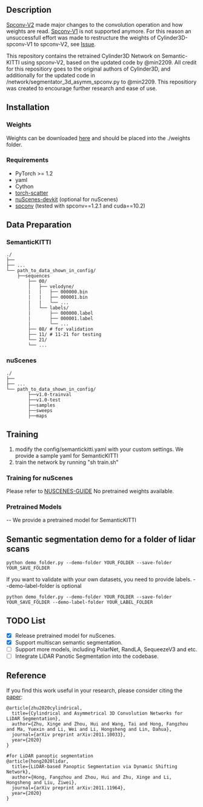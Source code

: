 ## Description
[Spconv-V2](https://github.com/traveller59/spconv) made major changes to the convolution operation and how weights are read. [Spconv-V1](https://github.com/traveller59/spconv/tree/v1.2.1) is not supported anymore. For this reason an unsuccessfull effort was made to restructure the weights of Cylinder3D-spconv-V1 to spconv-V2, see [Issue](https://github.com/xinge008/Cylinder3D/issues/107).

This repository contains the retrained Cylinder3D Network on Semantic-KITTI using spconv-V2, based on the updated code by @min2209. All credit for this repositiory goes to the original authors of Cylinder3D, and additionally for the updated code in /network/segmentator_3d_asymm_spconv.py to @min2209. This repositiory was created to encourage further research and ease of use.

## Installation

### Weights
Weights can be downloaded [here](https://drive.google.com/drive/folders/1LBCRHz2VyeSz4M27GiqhoRuzlKyFvbo1?usp=sharing) and should be placed into the ./weights folder.

### Requirements
- PyTorch >= 1.2 
- yaml
- Cython
- [torch-scatter](https://github.com/rusty1s/pytorch_scatter)
- [nuScenes-devkit](https://github.com/nutonomy/nuscenes-devkit) (optional for nuScenes)
- [spconv](https://github.com/traveller59/spconv) (tested with spconv==1.2.1 and cuda==10.2)

## Data Preparation

### SemanticKITTI
```
./
├── 
├── ...
└── path_to_data_shown_in_config/
    ├──sequences
        ├── 00/           
        │   ├── velodyne/	
        |   |	├── 000000.bin
        |   |	├── 000001.bin
        |   |	└── ...
        │   └── labels/ 
        |       ├── 000000.label
        |       ├── 000001.label
        |       └── ...
        ├── 08/ # for validation
        ├── 11/ # 11-21 for testing
        └── 21/
	    └── ...
```

### nuScenes
```
./
├── 
├── ...
└── path_to_data_shown_in_config/
		├──v1.0-trainval
		├──v1.0-test
		├──samples
		├──sweeps
		├──maps

```

## Training
1. modify the config/semantickitti.yaml with your custom settings. We provide a sample yaml for SemanticKITTI
2. train the network by running "sh train.sh"

### Training for nuScenes
Please refer to [NUSCENES-GUIDE](./NUSCENES-GUIDE.md)
No pretrained weights available.

### Pretrained Models
-- We provide a pretrained model for SemanticKITTI


## Semantic segmentation demo for a folder of lidar scans
```
python demo_folder.py --demo-folder YOUR_FOLDER --save-folder YOUR_SAVE_FOLDER
```
If you want to validate with your own datasets, you need to provide labels.
--demo-label-folder is optional
```
python demo_folder.py --demo-folder YOUR_FOLDER --save-folder YOUR_SAVE_FOLDER --demo-label-folder YOUR_LABEL_FOLDER
```

## TODO List
- [x] Release pretrained model for nuScenes.
- [x] Support multiscan semantic segmentation.
- [ ] Support more models, including PolarNet, RandLA, SequeezeV3 and etc.
- [ ] Integrate LiDAR Panotic Segmentation into the codebase.

## Reference

If you find this work useful in your research, please consider citing the [paper](https://arxiv.org/pdf/2011.10033):
```
@article{zhu2020cylindrical,
  title={Cylindrical and Asymmetrical 3D Convolution Networks for LiDAR Segmentation},
  author={Zhu, Xinge and Zhou, Hui and Wang, Tai and Hong, Fangzhou and Ma, Yuexin and Li, Wei and Li, Hongsheng and Lin, Dahua},
  journal={arXiv preprint arXiv:2011.10033},
  year={2020}
}

#for LiDAR panoptic segmentation
@article{hong2020lidar,
  title={LiDAR-based Panoptic Segmentation via Dynamic Shifting Network},
  author={Hong, Fangzhou and Zhou, Hui and Zhu, Xinge and Li, Hongsheng and Liu, Ziwei},
  journal={arXiv preprint arXiv:2011.11964},
  year={2020}
}
```
